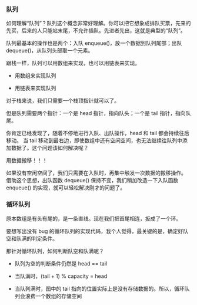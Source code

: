 ### 队列

如何理解“队列”？队列这个概念非常好理解。你可以把它想象成排队买票，先来的先买，后来的人只能站末尾，不允许插队。先进者先出，这就是典型的“队列”。

队列最基本的操作也是两个：入队 enqueue()，放一个数据到队列尾部；出队 dequeue()，从队列头部取一个元素。

跟栈一样，队列可以用数组来实现，也可以用链表来实现。

- 用数组来实现队列

- 用链表来实现队列

对于栈来说，我们只需要一个栈顶指针就可以了。

但是队列需要两个指针：一个是 head 指针，指向队头；一个是 tail 指针，指向队尾。

你肯定已经发现了，随着不停地进行入队、出队操作，head 和 tail 都会持续往后移动。
当 tail 移动到最右边，即使数组中还有空闲空间，也无法继续往队列中添加数据了。这个问题该如何解决呢？

用数据搬移！！！

如果没有空闲空间了，我们只需要在入队时，再集中触发一次数据的搬移操作。
借助这个思想，出队函数 dequeue() 保持不变，我们稍加改造一下入队函数 enqueue() 的实现，就可以轻松解决刚才的问题了。

### 循环队列

原本数组是有头有尾的，是一条直线。现在我们把首尾相连，扳成了一个环。

要想写出没有 bug 的循环队列的实现代码，我个人觉得，最关键的是，确定好队空和队满的判定条件。

那针对循环队列，如何判断队空和队满呢？

- 队列为空的判断条件仍然是 head == tail

- 当队满时，(tail + 1) % capacity = head

- 当队列满时，图中的 tail 指向的位置实际上是没有存储数据的。所以，循环队列会浪费一个数组的存储空间

>

























